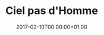 ---
title: "Ciel pas d'Homme"
date: 2017-02-10T00:00:00+01:00
refurl: "https://amzn.to/2Cy4DdL"
originalTitle: "No Man's Sky"
---